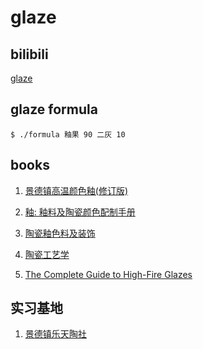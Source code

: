 # glaze

## bilibili
[glaze](https://www.bilibili.com/video/BV1L5411p7ak)

## glaze formula
```
$ ./formula 釉果 90 二灰 10
```

## books
1. [景德镇高温颜色釉(修订版)](http://search.kongfz.com/product_result/?key=景德镇高温颜色釉%20景德镇陶瓷工业公司)

2. [釉: 釉料及陶瓷颜色配制手册](https://book.douban.com/subject/26911100/)

3. [陶瓷釉色料及装饰](https://book.douban.com/subject/30466477/)

4. [陶瓷工艺学](https://book.douban.com/subject/5947331/)

5. [The Complete Guide to High-Fire Glazes](https://book.douban.com/subject/2694637/)

## 实习基地
1. [景德镇乐天陶社](http://www.potteryworkshop.com.cn/cn/index.asp)




